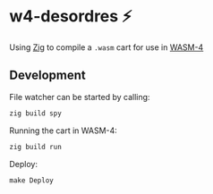 # w4-desordres :zap:

Using [Zig](https://ziglang.org/) to compile a `.wasm` cart
for use in [WASM-4](https://wasm4.org/)

## Development

File watcher can be started by calling:
```sh
zig build spy
```

Running the cart in WASM-4:
```sh
zig build run
```

Deploy:
```
make Deploy
```
